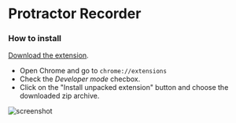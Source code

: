 Protractor Recorder
===================

### How to install
[Download the extension](https://github.com/katspaugh/protractor-recorder/archive/master.zip).

 * Open Chrome and go to `chrome://extensions`
 * Check the _Developer mode_ checbox.
 * Click on the "Install unpacked extension" button and choose the downloaded zip archive.
 
![screenshot](https://cloud.githubusercontent.com/assets/381895/9569645/1a8b945a-4f71-11e5-9aa3-61221dfe567a.png)

